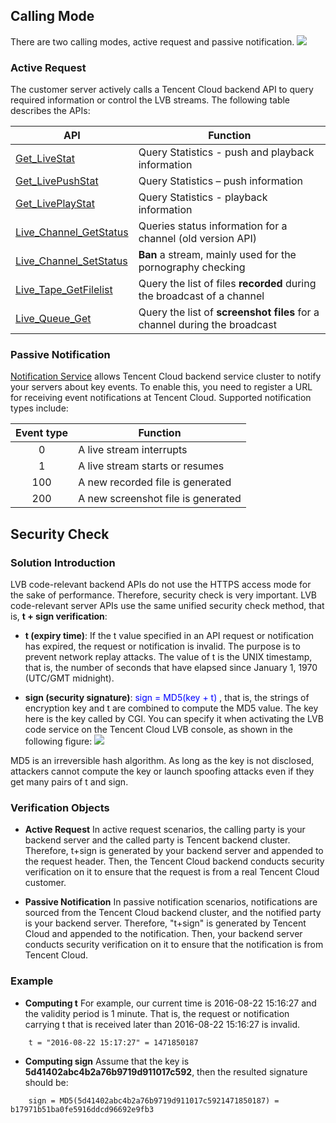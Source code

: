 ﻿
## Calling Mode
There are two calling modes, active request and passive notification.
![](//mc.qcloudimg.com/static/img/ae90fa870c89c023a409988377de0bdc/image.png)

### Active Request
The customer server actively calls a Tencent Cloud backend API to query required information or control the LVB streams. The following table describes the APIs:

| API                                | Function |
|---------------------------------|--------------------------------------------------------------|
| [Get_LiveStat](https://www.qcloud.com/doc/api/258/6110) | Query Statistics - push and playback information |
| [Get_LivePushStat](https://www.qcloud.com/doc/api/258/6110) | Query Statistics – push information |
| [Get_LivePlayStat](https://www.qcloud.com/doc/api/258/6110) | Query Statistics - playback information |
| [Live_Channel_GetStatus](https://www.qcloud.com/doc/api/258/5958) | Queries status information for a channel (old version API) | 
| [Live_Channel_SetStatus](https://www.qcloud.com/doc/api/258/5959) | **Ban** a stream, mainly used for the pornography checking| 
| [Live_Tape_GetFilelist](https://www.qcloud.com/doc/api/258/5960) | Query the list of files **recorded** during the broadcast of a channel | 
| [Live_Queue_Get](https://www.qcloud.com/doc/api/258/5961) | Query the list of **screenshot files** for a channel during the broadcast| 


### Passive Notification
[Notification Service](https://www.qcloud.com/doc/api/258/5957) allows Tencent Cloud backend service cluster to notify your servers about key events. To enable this, you need to register a URL for receiving event notifications at Tencent Cloud. Supported notification types include:
 
| Event type   | Function |
|:-------------------------------:|--------------------------------------------------------------|
| 0 | A live stream interrupts | 
| 1 | A live stream starts or resumes| 
| 100 | A new recorded file is generated | 
| 200 | A new screenshot file is generated | 

## Security Check

### Solution Introduction
LVB code-relevant backend APIs do not use the HTTPS access mode for the sake of performance. Therefore, security check is very important. LVB code-relevant server APIs use the same unified security check method, that is, **t + sign verification**:
- **t (expiry time)**: If the t value specified in an API request or notification has expired, the request or notification is invalid. The purpose is to prevent network replay attacks. The value of t is the UNIX timestamp, that is, the number of seconds that have elapsed since January 1, 1970 (UTC/GMT midnight).

- **sign (security signature)**:  <font color='blue'>sign = MD5(key + t) </font>, that is, the strings of encryption key and t are combined to compute the MD5 value. The key here is the key called by CGI. You can specify it when activating the LVB code service on the Tencent Cloud LVB console, as shown in the following figure:
![](//mc.qcloudimg.com/static/img/28a16dbab36fc3867301d2311204b8e4/image.png)

MD5 is an irreversible hash algorithm. As long as the key is not disclosed, attackers cannot compute the key or launch spoofing attacks even if they get many pairs of t and sign.

### Verification Objects

- **Active Request**
In active request scenarios, the calling party is your backend server and the called party is Tencent backend cluster. Therefore, t+sign is generated by your backend server and appended to the request header. Then, the Tencent Cloud backend conducts security verification on it to ensure that the request is from a real Tencent Cloud customer.

- **Passive Notification**
In passive notification scenarios, notifications are sourced from the Tencent Cloud backend cluster, and the notified party is your backend server. Therefore, "t+sign" is generated by Tencent Cloud and appended to the notification. Then, your backend server conducts security verification on it to ensure that the notification is from Tencent Cloud.


### Example
- **Computing t**
   For example, our current time is 2016-08-22 15:16:27 and the validity period is 1 minute. That is, the request or notification carrying t that is received later than 2016-08-22 15:16:27 is invalid.
```
	t = "2016-08-22 15:17:27" = 1471850187
```
  
- **Computing sign**
    Assume that the key is **5d41402abc4b2a76b9719d911017c592**, then the resulted signature should be:
```
	sign = MD5(5d41402abc4b2a76b9719d911017c5921471850187) = b17971b51ba0fe5916ddcd96692e9fb3
```
 
 



